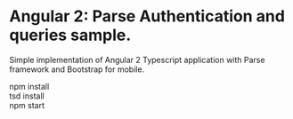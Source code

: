 # Angular 2: Parse Authentication and queries sample.

Simple implementation of Angular 2 Typescript application with Parse framework and Bootstrap for mobile.
  
npm install  
tsd install  
npm start




